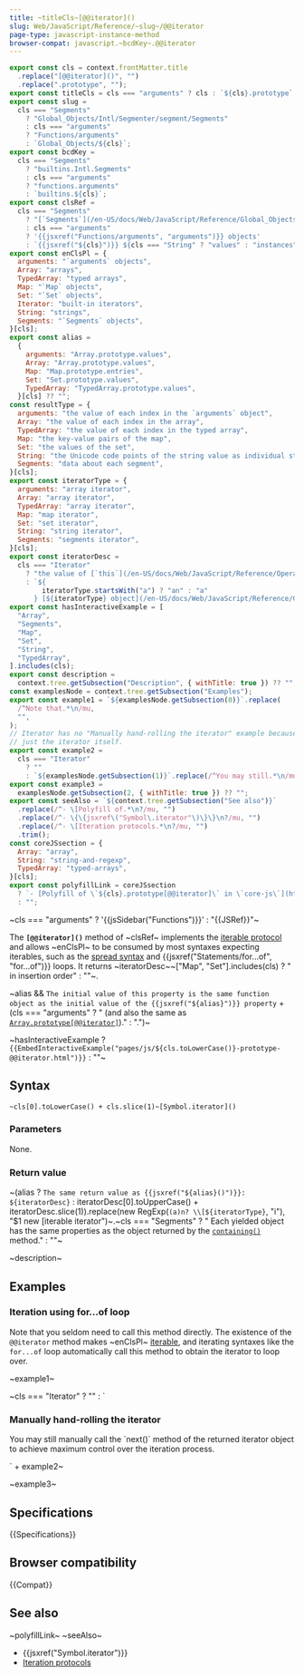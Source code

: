 ```yaml
---
title: ~titleCls~[@@iterator]()
slug: Web/JavaScript/Reference/~slug~/@@iterator
page-type: javascript-instance-method
browser-compat: javascript.~bcdKey~.@@iterator
---
```


```js setup
export const cls = context.frontMatter.title
  .replace("[@@iterator]()", "")
  .replace(".prototype", "");
export const titleCls = cls === "arguments" ? cls : `${cls}.prototype`;
export const slug =
  cls === "Segments"
    ? "Global_Objects/Intl/Segmenter/segment/Segments"
    : cls === "arguments"
    ? "Functions/arguments"
    : `Global_Objects/${cls}`;
export const bcdKey =
  cls === "Segments"
    ? "builtins.Intl.Segments"
    : cls === "arguments"
    ? "functions.arguments"
    : `builtins.${cls}`;
export const clsRef =
  cls === "Segments"
    ? "[`Segments`](/en-US/docs/Web/JavaScript/Reference/Global_Objects/Intl/Segmenter/segment/Segments) instances"
    : cls === "arguments"
    ? '{{jsxref("Functions/arguments", "arguments")}} objects'
    : `{{jsxref("${cls}")}} ${cls === "String" ? "values" : "instances"}`;
export const enClsPl = {
  arguments: "`arguments` objects",
  Array: "arrays",
  TypedArray: "typed arrays",
  Map: "`Map` objects",
  Set: "`Set` objects",
  Iterator: "built-in iterators",
  String: "strings",
  Segments: "`Segments` objects",
}[cls];
export const alias =
  {
    arguments: "Array.prototype.values",
    Array: "Array.prototype.values",
    Map: "Map.prototype.entries",
    Set: "Set.prototype.values",
    TypedArray: "TypedArray.prototype.values",
  }[cls] ?? "";
const resultType = {
  arguments: "the value of each index in the `arguments` object",
  Array: "the value of each index in the array",
  TypedArray: "the value of each index in the typed array",
  Map: "the key-value pairs of the map",
  Set: "the values of the set",
  String: "the Unicode code points of the string value as individual strings",
  Segments: "data about each segment",
}[cls];
export const iteratorType = {
  arguments: "array iterator",
  Array: "array iterator",
  TypedArray: "array iterator",
  Map: "map iterator",
  Set: "set iterator",
  String: "string iterator",
  Segments: "segments iterator",
}[cls];
export const iteratorDesc =
  cls === "Iterator"
    ? "the value of [`this`](/en-US/docs/Web/JavaScript/Reference/Operators/this), which is the iterator object itself"
    : `${
        iteratorType.startsWith("a") ? "an" : "a"
      } [${iteratorType} object](/en-US/docs/Web/JavaScript/Reference/Global_Objects/Iterator) that yields ${resultType}`;
export const hasInteractiveExample = [
  "Array",
  "Segments",
  "Map",
  "Set",
  "String",
  "TypedArray",
].includes(cls);
export const description =
  context.tree.getSubsection("Description", { withTitle: true }) ?? "";
const examplesNode = context.tree.getSubsection("Examples");
export const example1 = `${examplesNode.getSubsection(0)}`.replace(
  /^Note that.*\n/mu,
  "",
);
// Iterator has no "Manually hand-rolling the iterator" example because it's
// just the iterator itself.
export const example2 =
  cls === "Iterator"
    ? ""
    : `${examplesNode.getSubsection(1)}`.replace(/^You may still.*\n/mu, "");
export const example3 =
  examplesNode.getSubsection(2, { withTitle: true }) ?? "";
export const seeAlso = `${context.tree.getSubsection("See also")}`
  .replace(/^- \[Polyfill of.*\n?/mu, "")
  .replace(/^- \{\{jsxref\("Symbol\.iterator"\)\}\}\n?/mu, "")
  .replace(/^- \[Iteration protocols.*\n?/mu, "")
  .trim();
const coreJSsection = {
  Array: "array",
  String: "string-and-regexp",
  TypedArray: "typed-arrays",
}[cls];
export const polyfillLink = coreJSsection
  ? `- [Polyfill of \`${cls}.prototype[@@iterator]\` in \`core-js\`](https://github.com/zloirock/core-js#ecmascript-${coreJSsection})`
  : "";
```

~cls === "arguments" ? '{{jsSidebar("Functions")}}' : "{{JSRef}}"~

The **`[@@iterator]()`** method of ~clsRef~ implements the [iterable protocol](/en-US/docs/Web/JavaScript/Reference/Iteration_protocols) and allows ~enClsPl~ to be consumed by most syntaxes expecting iterables, such as the [spread syntax](/en-US/docs/Web/JavaScript/Reference/Operators/Spread_syntax) and {{jsxref("Statements/for...of", "for...of")}} loops. It returns ~iteratorDesc~~["Map", "Set"].includes(cls) ? " in insertion order" : ""~.

~alias && `The initial value of this property is the same function object as the initial value of the {{jsxref("${alias}")}} property` + (cls === "arguments" ? " (and also the same as [`Array.prototype[@@iterator]`](/en-US/docs/Web/JavaScript/Reference/Global_Objects/Array/@@iterator))." : ".")~

~hasInteractiveExample ? `
{{EmbedInteractiveExample("pages/js/${cls.toLowerCase()}-prototype-@@iterator.html")}}
` : ""~

## Syntax

```js-nolint
~cls[0].toLowerCase() + cls.slice(1)~[Symbol.iterator]()
```

### Parameters

None.

### Return value

~(alias ? `The same return value as {{jsxref("${alias}()")}}: ${iteratorDesc}` : iteratorDesc[0].toUpperCase() + iteratorDesc.slice(1)).replace(new RegExp(`(a)n? \\[${iteratorType}`, "i"), "$1 new [iterable iterator")~.~cls === "Segments" ? " Each yielded object has the same properties as the object returned by the [`containing()`](/en-US/docs/Web/JavaScript/Reference/Global_Objects/Intl/Segmenter/segment/Segments/containing) method." : ""~

~description~

## Examples

### Iteration using for...of loop

Note that you seldom need to call this method directly. The existence of the `@@iterator` method makes ~enClsPl~ [iterable](/en-US/docs/Web/JavaScript/Reference/Iteration_protocols#the_iterable_protocol), and iterating syntaxes like the `for...of` loop automatically call this method to obtain the iterator to loop over.

~example1~

~cls === "Iterator" ? "" : `

### Manually hand-rolling the iterator

You may still manually call the \`next()\` method of the returned iterator object to achieve maximum control over the iteration process.

` + example2~

~example3~

## Specifications

{{Specifications}}

## Browser compatibility

{{Compat}}

## See also

~polyfillLink~
~seeAlso~
- {{jsxref("Symbol.iterator")}}
- [Iteration protocols](/en-US/docs/Web/JavaScript/Reference/Iteration_protocols)

